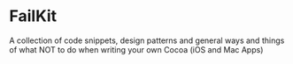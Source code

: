 FailKit
=======

A collection of code snippets, design patterns and general ways and things of what NOT to do when writing your own Cocoa (iOS and Mac Apps)